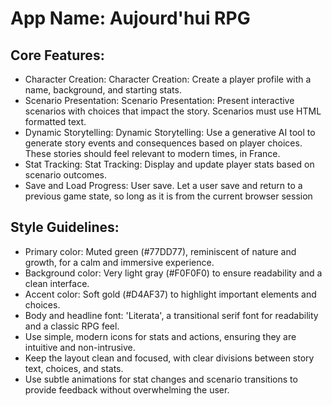 # **App Name**: Aujourd'hui RPG

## Core Features:

- Character Creation: Character Creation: Create a player profile with a name, background, and starting stats.
- Scenario Presentation: Scenario Presentation: Present interactive scenarios with choices that impact the story. Scenarios must use HTML formatted text.
- Dynamic Storytelling: Dynamic Storytelling: Use a generative AI tool to generate story events and consequences based on player choices. These stories should feel relevant to modern times, in France.
- Stat Tracking: Stat Tracking: Display and update player stats based on scenario outcomes.
- Save and Load Progress: User save. Let a user save and return to a previous game state, so long as it is from the current browser session

## Style Guidelines:

- Primary color: Muted green (#77DD77), reminiscent of nature and growth, for a calm and immersive experience.
- Background color: Very light gray (#F0F0F0) to ensure readability and a clean interface.
- Accent color: Soft gold (#D4AF37) to highlight important elements and choices.
- Body and headline font: 'Literata', a transitional serif font for readability and a classic RPG feel.
- Use simple, modern icons for stats and actions, ensuring they are intuitive and non-intrusive.
- Keep the layout clean and focused, with clear divisions between story text, choices, and stats.
- Use subtle animations for stat changes and scenario transitions to provide feedback without overwhelming the user.